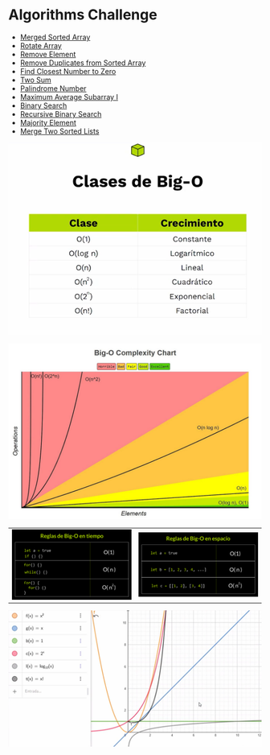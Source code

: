 # Algorithms Challenge

- [Merged Sorted Array](/Two%20Pointers/merge-sorted-array.js)
- [Rotate Array](/Two%20Pointers/Modulo%20Arithmetic/rotate-array.js)
- [Remove Element](/In%20Place/remove-element.js)
- [Remove Duplicates from Sorted Array](/In%20Place/remove-duplicates-from-sorted-array.js)
- [Find Closest Number to Zero](/Linear%20Scan/findClosestNumberToZero.js)
- [Two Sum](/Hash%20Map/twoSum.js)
- [Palindrome Number](/Two%20Pointers/isPalindromeNumber.js)
- [Maximum Average Subarray I](/Sliding%20Window%20Pattern/findMaxAverage.js)
- [Binary Search](/Binary%20Search/binarySearch.js)
- [Recursive Binary Search](/Binary%20Search/recursiveBinarySearch.js)
- [Majority Element](/Boyer-Moore%20Voting%20Algorithm/majority-element.js)
- [Merge Two Sorted Lists](/Two%20Pointers/merge-two-sorted-lists.js)

![](/Big%20O%20Classes.png#center)

![](/Big%20O%20Complexity%20Chart.jpg#center)

|  |  |
| -------- | ------- |
| ![](/Reglas%20de%20Tiempo%20big-O.png) | ![](/Reglas%20de%20Espacio%20big-O.png) |

![](/Representacion%20Grafica.png)
